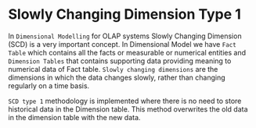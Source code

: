 # Slowly Changing Dimension Type 1


In `Dimensional Modelling` for OLAP systems Slowly Changing Dimension (SCD) is a very important concept. In Dimensional Model we have `Fact Table` which contains all the facts or measurable or numerical entities and `Dimension Tables` that contains supporting data providing meaning to numerical data of Fact table.
`Slowly changing dimensions` are the dimensions in which the data changes slowly, rather than changing regularly on a time basis.

`SCD type 1` methodology is implemented where there is no need to store historical data in the Dimension table. This method overwrites the old data in the dimension table with the new data.



